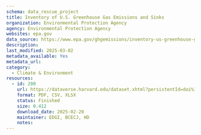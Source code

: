 ```yaml
---
schema: data_rescue_project 
title: Inventory of U.S. Greenhouse Gas Emissions and Sinks
organization: Environmental Protection Agency
agency: Environmental Protection Agency
websites: epa.gov
data_source: https://www.epa.gov/ghgemissions/inventory-us-greenhouse-gas-emissions-and-sinks-1990-2022
description: 
last_modified: 2025-03-02
metadata_available: Yes
metadata_url: 
category:
  - Climate & Environment 
resources:
  - id: 200
    url: https://dataverse.harvard.edu/dataset.xhtml?persistentId=doi%3A10.7910%2FDVN%2FTQG6RR&version
    format: PDF, CSV, XLSX
    status: Finished
    size: 0.412
    download_date: 2025-02-20
    maintainer: EDGI, BCECJ, HD
    notes: 
---
```

